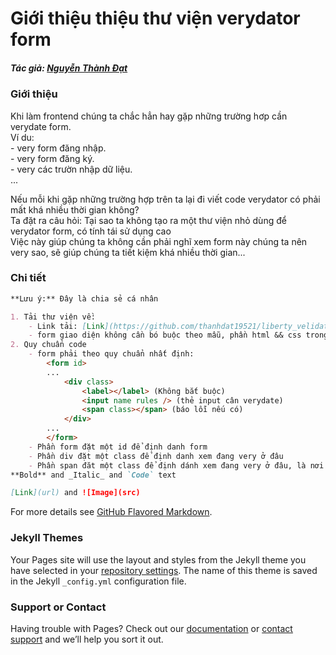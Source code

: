 # Giới thiệu thiệu thư viện verydator form

##### Tác giả: [Nguyễn Thành Đạt](https://github.com/thanhdat19521)
### Giới thiệu
<!-- You can use the [editor on GitHub](https://github.com/thanhdat19521/thanhdat19521.github.io/edit/main/index.md) to maintain and preview the content for your website in Markdown files.\ -->
Khi làm frontend chúng ta chắc hẳn hay gặp những trường hơp cần verydate form.\
Ví du: \
    - very form đăng nhập.\
    - very form đăng ký.\
    - very các trườn nhập dữ liệu.\
    ...

Nếu mỗi khi gặp những trường hợp trên ta lại đi viết code verydator có phải mất khá nhiều thời gian không?\
Ta đặt ra câu hỏi: Tại sao ta không tạo ra một thư viện nhỏ dùng để verydator form, có tính tái sử dụng cao\
Việc này giúp chúng ta không cần phải nghĩ xem form này chúng ta nên very sao, sẽ giúp chúng ta tiết kiệm khá nhiều thời gian...

### Chi tiết

```markdown
**Lưu ý:** Đây là chia sẻ cá nhân

1. Tải thư viện về:
    - Link tải: [Link](https://github.com/thanhdat19521/liberty_velidator)
    - form giao diện không cần bó buộc theo mẫu, phần html && css trong thư viện chỉ để demo
2. Quy chuẩn code
    - form phải theo quy chuẩn nhất định: 
        <form id>
        ...
            <div class>
                <label></label> (Không bắt buộc)
                <input name rules /> (thẻ input cân verydate)
                <span class></span> (báo lỗi nếu có)
            </div>
        ...
        </form>
    - Phần form đặt một id để định danh form
    - Phần div đặt một class để định danh xem đang very ở đâu
    - Phần span đăt một class để định dánh xem đang very ở đâu, là nơi hiển thị lỗi nếu có
**Bold** and _Italic_ and `Code` text

[Link](url) and ![Image](src)
```

For more details see [GitHub Flavored Markdown](https://guides.github.com/features/mastering-markdown/).

### Jekyll Themes

Your Pages site will use the layout and styles from the Jekyll theme you have selected in your [repository settings](https://github.com/thanhdat19521/thanhdat19521.github.io/settings). The name of this theme is saved in the Jekyll `_config.yml` configuration file.

### Support or Contact

Having trouble with Pages? Check out our [documentation](https://docs.github.com/categories/github-pages-basics/) or [contact support](https://support.github.com/contact) and we’ll help you sort it out.
